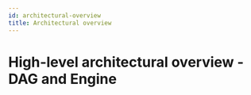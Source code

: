 ```yaml
---
id: architectural-overview
title: Architectural overview
---
```


# High-level architectural overview - DAG and Engine